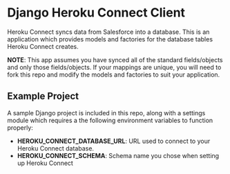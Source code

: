 # Django Heroku Connect Client

Heroku Connect syncs data from Salesforce into a database. This is an
application which provides models and factories for the database tables Heroku
Connect creates.

**NOTE**: This app assumes you have synced all of the standard fields/objects
and only those fields/objects. If your mappings are unique, you will need to
fork this repo and modify the models and factories to suit your application.

## Example Project

A sample Django project is included in this repo, along with a settings module
which requires a the following environment variables to function properly:

 * **HEROKU\_CONNECT\_DATABASE\_URL**: URL used to connect to your Heroku
   Connect database.
 * **HEROKU\_CONNECT\_SCHEMA**: Schema name you chose when setting up Heroku
   Connect
